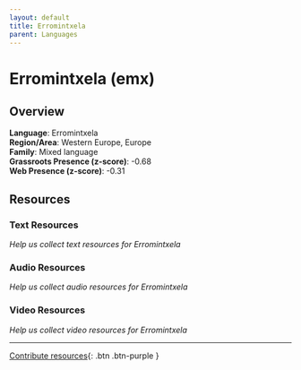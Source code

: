 ```yaml
---
layout: default
title: Erromintxela
parent: Languages
---
```


# Erromintxela (emx)

## Overview

**Language**: Erromintxela  
**Region/Area**: Western Europe, Europe  
**Family**: Mixed language  
**Grassroots Presence (z-score)**: -0.68  
**Web Presence (z-score)**: -0.31  

## Resources

### Text Resources
*Help us collect text resources for Erromintxela*

### Audio Resources
*Help us collect audio resources for Erromintxela*

### Video Resources
*Help us collect video resources for Erromintxela*

---

[Contribute resources](https://forms.office.com/e/1SfLJx3u1r){: .btn .btn-purple }
